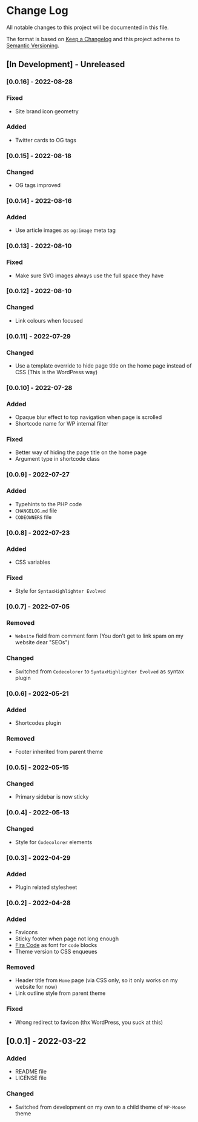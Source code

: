 # Change Log

All notable changes to this project will be documented in this file.

The format is based on [Keep a Changelog](http://keepachangelog.com/)
and this project adheres to [Semantic Versioning](http://semver.org/).


## [In Development] - Unreleased


### [0.0.16] - 2022-08-28

### Fixed

- Site brand icon geometry

### Added

- Twitter cards to OG tags


### [0.0.15] - 2022-08-18

### Changed

- OG tags improved


### [0.0.14] - 2022-08-16

### Added

- Use article images as `og:image` meta tag


### [0.0.13] - 2022-08-10

### Fixed

- Make sure SVG images always use the full space they have


### [0.0.12] - 2022-08-10

### Changed

- Link colours when focused


### [0.0.11] - 2022-07-29

### Changed

- Use a template override to hide page title on the home page instead of CSS (This is the WordPress way)


### [0.0.10] - 2022-07-28

### Added

- Opaque blur effect to top navigation when page is scrolled
- Shortcode name for WP internal filter

### Fixed

- Better way of hiding the page title on the home page
- Argument type in shortcode class


### [0.0.9] - 2022-07-27

### Added

- Typehints to the PHP code
- `CHANGELOG.md` file
- `CODEOWNERS` file


### [0.0.8] - 2022-07-23

### Added

- CSS variables

### Fixed

- Style for `SyntaxHighlighter Evolved`


### [0.0.7] - 2022-07-05

### Removed

- `Website` field from comment form (You don't get to link spam on my website dear "SEOs")

### Changed

- Switched from `Codecolorer` to `SyntaxHighlighter Evolved` as syntax plugin


### [0.0.6] - 2022-05-21

### Added

- Shortcodes plugin

### Removed

- Footer inherited from parent theme


### [0.0.5] - 2022-05-15

### Changed

- Primary sidebar is now sticky


### [0.0.4] - 2022-05-13

### Changed

- Style for `Codecolorer` elements


### [0.0.3] - 2022-04-29

### Added

- Plugin related stylesheet


### [0.0.2] - 2022-04-28

### Added

- Favicons
- Sticky footer when page not long enough
- [Fira Code](https://github.com/tonsky/FiraCode) as font for `code` blocks
- Theme version to CSS enqueues

### Removed

- Header title from `Home` page (via CSS only, so it only works on my website for now)
- Link outline style from parent theme

### Fixed

- Wrong redirect to favicon (thx WordPress, you suck at this)


## [0.0.1] - 2022-03-22

### Added

- README file
- LICENSE file

### Changed

- Switched from development on my own to a child theme of ``WP-Moose`` theme
